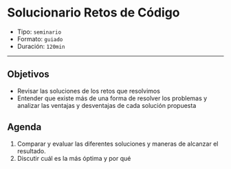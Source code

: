 # Solucionario Retos de Código

- Tipo: `seminario`
- Formato: `guiado`
- Duración: `120min`

***

## Objetivos

- Revisar las soluciones de los retos que resolvimos
- Entender que existe más de una forma de resolver los problemas y analizar las ventajas y desventajas de cada solución propuesta

## Agenda

1. Comparar y evaluar las diferentes soluciones y maneras de alcanzar el resultado.
2. Discutir cuál es la más óptima y por qué
